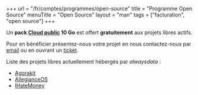 +++
url = "/fr/comptes/programmes/open-source"
title = "Programme Open Source"
menuTitle = "Open Source"
layout = "man"
tags = ["facturation", "open source"]
+++

Un **pack [Cloud public](https://www.alwaysdata.com/fr/tarifs/#shared) 10 Go** est offert **gratuitement** aux projets libres actifs.

Pour en bénéficier présentez-nous votre projet en nous contactez-nous par [email](mailto:community@alwaysdata.com) ou en ouvrant un [ticket](https://admin.alwaysdata.com/support/add/).

Liste des projets libres actuellement hébergés par *alwaysdata* :

- [Agorakit](https://agorakit.org/)
- [AllegianceOS]()
- [IHateMoney](https://ihatemoney.org/)
